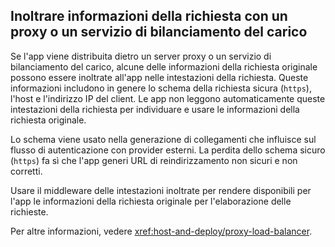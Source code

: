 ## <a name="forward-request-information-with-a-proxy-or-load-balancer"></a>Inoltrare informazioni della richiesta con un proxy o un servizio di bilanciamento del carico

Se l'app viene distribuita dietro un server proxy o un servizio di bilanciamento del carico, alcune delle informazioni della richiesta originale possono essere inoltrate all'app nelle intestazioni della richiesta. Queste informazioni includono in genere lo schema della richiesta sicura (`https`), l'host e l'indirizzo IP del client. Le app non leggono automaticamente queste intestazioni della richiesta per individuare e usare le informazioni della richiesta originale.

Lo schema viene usato nella generazione di collegamenti che influisce sul flusso di autenticazione con provider esterni. La perdita dello schema sicuro (`https`) fa sì che l'app generi URL di reindirizzamento non sicuri e non corretti.

Usare il middleware delle intestazioni inoltrate per rendere disponibili per l'app le informazioni della richiesta originale per l'elaborazione delle richieste.

Per altre informazioni, vedere <xref:host-and-deploy/proxy-load-balancer>.
